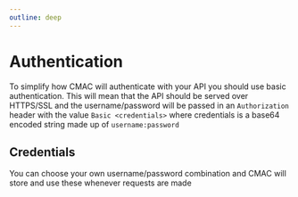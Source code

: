 ```yaml
---
outline: deep
---
```


# Authentication

To simplify how CMAC will authenticate with your API you should use basic authentication. This will mean that the API should be served over HTTPS/SSL and the username/password will be passed in an `Authorization` header with the value `Basic <credentials>` where credentials is a base64 encoded string made up of `username:password`

## Credentials

You can choose your own username/password combination and CMAC will store and use these whenever requests are made
